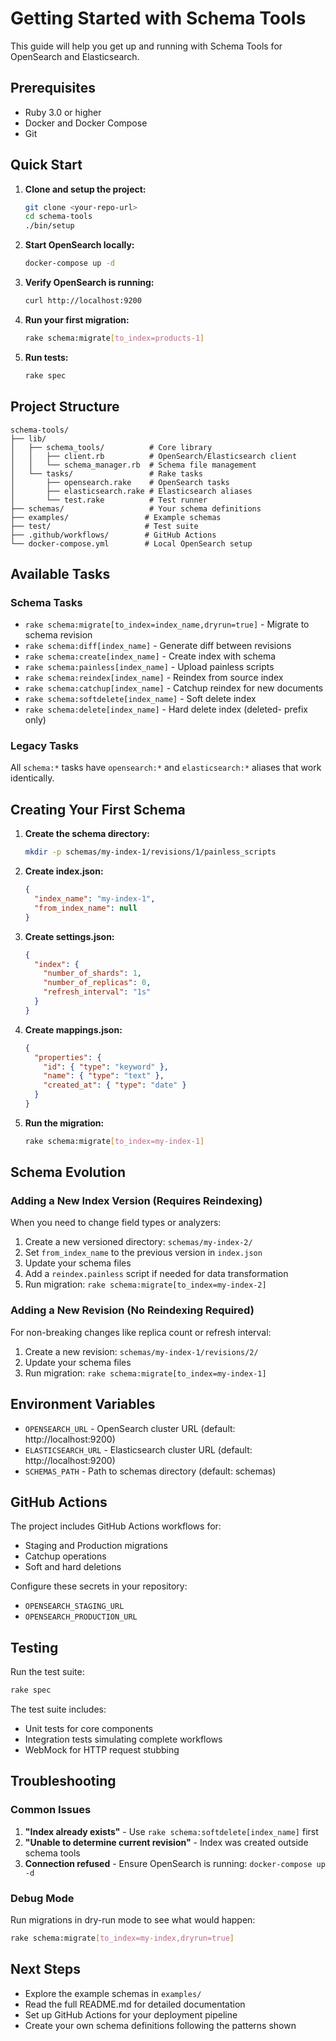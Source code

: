 # Getting Started with Schema Tools

This guide will help you get up and running with Schema Tools for OpenSearch and Elasticsearch.

## Prerequisites

- Ruby 3.0 or higher
- Docker and Docker Compose
- Git

## Quick Start

1. **Clone and setup the project:**
   ```bash
   git clone <your-repo-url>
   cd schema-tools
   ./bin/setup
   ```

2. **Start OpenSearch locally:**
   ```bash
   docker-compose up -d
   ```

3. **Verify OpenSearch is running:**
   ```bash
   curl http://localhost:9200
   ```

4. **Run your first migration:**
   ```bash
   rake schema:migrate[to_index=products-1]
   ```

5. **Run tests:**
   ```bash
   rake spec
   ```

## Project Structure

```
schema-tools/
├── lib/
│   ├── schema_tools/          # Core library
│   │   ├── client.rb          # OpenSearch/Elasticsearch client
│   │   └── schema_manager.rb  # Schema file management
│   └── tasks/                 # Rake tasks
│       ├── opensearch.rake    # OpenSearch tasks
│       ├── elasticsearch.rake # Elasticsearch aliases
│       └── test.rake          # Test runner
├── schemas/                   # Your schema definitions
├── examples/                 # Example schemas
├── test/                     # Test suite
├── .github/workflows/        # GitHub Actions
└── docker-compose.yml        # Local OpenSearch setup
```

## Available Tasks

### Schema Tasks
- `rake schema:migrate[to_index=index_name,dryrun=true]` - Migrate to schema revision
- `rake schema:diff[index_name]` - Generate diff between revisions
- `rake schema:create[index_name]` - Create index with schema
- `rake schema:painless[index_name]` - Upload painless scripts
- `rake schema:reindex[index_name]` - Reindex from source index
- `rake schema:catchup[index_name]` - Catchup reindex for new documents
- `rake schema:softdelete[index_name]` - Soft delete index
- `rake schema:delete[index_name]` - Hard delete index (deleted- prefix only)

### Legacy Tasks
All `schema:*` tasks have `opensearch:*` and `elasticsearch:*` aliases that work identically.

## Creating Your First Schema

1. **Create the schema directory:**
   ```bash
   mkdir -p schemas/my-index-1/revisions/1/painless_scripts
   ```

2. **Create index.json:**
   ```json
   {
     "index_name": "my-index-1",
     "from_index_name": null
   }
   ```

3. **Create settings.json:**
   ```json
   {
     "index": {
       "number_of_shards": 1,
       "number_of_replicas": 0,
       "refresh_interval": "1s"
     }
   }
   ```

4. **Create mappings.json:**
   ```json
   {
     "properties": {
       "id": { "type": "keyword" },
       "name": { "type": "text" },
       "created_at": { "type": "date" }
     }
   }
   ```

5. **Run the migration:**
   ```bash
   rake schema:migrate[to_index=my-index-1]
   ```

## Schema Evolution

### Adding a New Index Version (Requires Reindexing)

When you need to change field types or analyzers:

1. Create a new versioned directory: `schemas/my-index-2/`
2. Set `from_index_name` to the previous version in `index.json`
3. Update your schema files
4. Add a `reindex.painless` script if needed for data transformation
5. Run migration: `rake schema:migrate[to_index=my-index-2]`

### Adding a New Revision (No Reindexing Required)

For non-breaking changes like replica count or refresh interval:

1. Create a new revision: `schemas/my-index-1/revisions/2/`
2. Update your schema files
3. Run migration: `rake schema:migrate[to_index=my-index-1]`

## Environment Variables

- `OPENSEARCH_URL` - OpenSearch cluster URL (default: http://localhost:9200)
- `ELASTICSEARCH_URL` - Elasticsearch cluster URL (default: http://localhost:9200)
- `SCHEMAS_PATH` - Path to schemas directory (default: schemas)

## GitHub Actions

The project includes GitHub Actions workflows for:
- Staging and Production migrations
- Catchup operations
- Soft and hard deletions

Configure these secrets in your repository:
- `OPENSEARCH_STAGING_URL`
- `OPENSEARCH_PRODUCTION_URL`

## Testing

Run the test suite:
```bash
rake spec
```

The test suite includes:
- Unit tests for core components
- Integration tests simulating complete workflows
- WebMock for HTTP request stubbing

## Troubleshooting

### Common Issues

1. **"Index already exists"** - Use `rake schema:softdelete[index_name]` first
2. **"Unable to determine current revision"** - Index was created outside schema tools
3. **Connection refused** - Ensure OpenSearch is running: `docker-compose up -d`

### Debug Mode

Run migrations in dry-run mode to see what would happen:
```bash
rake schema:migrate[to_index=my-index,dryrun=true]
```

## Next Steps

- Explore the example schemas in `examples/`
- Read the full README.md for detailed documentation
- Set up GitHub Actions for your deployment pipeline
- Create your own schema definitions following the patterns shown